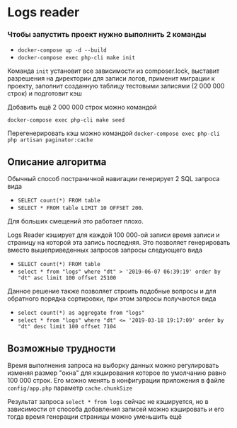 # Logs reader

### Чтобы запустить проект нужно выполнить 2 команды

* `docker-compose up -d --build`
* `docker-compose exec php-cli make init`

Команда `init` установит все зависимости из composer.lock, 
выставит разрешения на директории для записи логов, 
применит миграции к проекту, 
заполнит созданную таблицу тестовыми записями (2 000 000 строк) и подготовит кэш

Добавить ещё 2 000 000 строк можно командой 

`docker-compose exec php-cli make seed`

Перегенерировать кэш можно командой `docker-compose exec php-cli php artisan paginator:cache`

## Описание алгоритма

Обычный способ постраничной навигации генерирует 2 SQL запроса вида

* `SELECT count(*) FROM table` 
* `SELECT * FROM table LIMIT 10 OFFSET 200`.
 
Для больших смещений это работает плохо.

Logs Reader кэширует для каждой 100 000-ой записи время записи и страницу на которой эта запись последняя.
Это позволяет генерировать вместо вышеприведенных запросов запросы следующего вида

* `SELECT count(*) FROM table`
* `select * from "logs" where "dt" > '2019-06-07 06:39:19' order by "dt" asc limit 100 offset 25100`

Данное решение также позволяет строить подобные вопросы и для обратного порядка сортировки, при этом запросы получаются вида

* `select count(*) as aggregate from "logs"`
* `select * from "logs" where "dt" <= '2019-03-18 19:17:09' order by "dt" desc limit 100 offset 7104`

## Возможные трудности

Время выполнения запроса на выборку данных можно 
регулировать изменяя размер "окна" для кэширования которое по умолчанию равно 100 000 строк. 
Его можно менять в конфигурации приложения в файле `config/app.php` параметр `cache.chunkSize`

Результат запроса `select * from logs` сейчас не кэшируется, но в зависимости от способа добавления записей можно кэшировать и его
тогда время генерации страницы можно уменьшить ещё

 
